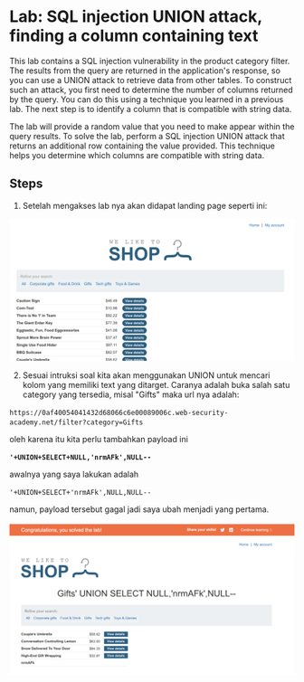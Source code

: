 # Lab: SQL injection UNION attack, finding a column containing text

This lab contains a SQL injection vulnerability in the product category filter. The results from the query are returned in the application's response, so you can use a UNION attack to retrieve data from other tables. To construct such an attack, you first need to determine the number of columns returned by the query. You can do this using a technique you learned in a previous lab. The next step is to identify a column that is compatible with string data.

The lab will provide a random value that you need to make appear within the query results. To solve the lab, perform a SQL injection UNION attack that returns an additional row containing the value provided. This technique helps you determine which columns are compatible with string data.

## Steps

1. Setelah mengakses lab nya akan didapat landing page seperti ini:

<img src="./img/5-landingpage.png">

2. Sesuai intruksi soal kita akan menggunakan UNION untuk mencari kolom yang memiliki text yang ditarget. Caranya adalah buka salah satu category yang tersedia, misal "Gifts" maka url nya adalah:

`https://0af40054041432d68066c6e00089006c.web-security-academy.net/filter?category=Gifts`

oleh karena itu kita perlu tambahkan payload ini

**`'+UNION+SELECT+NULL,'nrmAFk',NULL--`**

awalnya yang saya lakukan adalah

`'+UNION+SELECT+'nrmAFk',NULL,NULL--`

namun, payload tersebut gagal jadi saya ubah menjadi yang pertama.

<img src="./img/5-solved.png">
